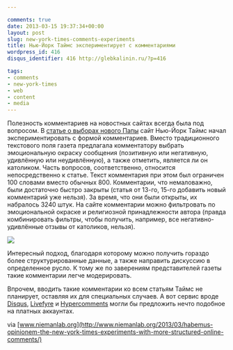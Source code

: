 ```yaml
---

comments: true
date: 2013-03-15 19:37:34+00:00
layout: post
slug: new-york-times-comments-experiments
title: Нью-Йорк Таймс экспериментирует с комментариями
wordpress_id: 416
disqus_identifier: 416 http://glebkalinin.ru/?p=416

tags:
- comments
- new-york-times
- web
- content
- media
---
```


Полезность комментариев на новостных сайтах всегда была под вопросом. В [статье о выборах нового Папы](http://www.nytimes.com/2013/03/14/world/europe/cardinals-elect-new-pope.html) сайт Нью-Йорк Таймс начал экспериментировать с формой комментариев. Вместо традиционного текстового поля газета предлагала комментатору выбрать эмоциональную окраску сообщения (позитивную или негативную, удивлённую или неудивлённую), а также отметить, является ли он католиком. Часть вопросов, соответственно, относится непосредственно к статье. Текст комментария при этом был ограничен 100 словами вместо обычных 800.   Комментарии, что немаловажно, были достаточно быстро закрыты (статья от 13-го, 15-го добавить новый комментарий уже нельзя). За  время, что они были открыты, их набралось 3240 штук. На сайте комментарии можно фильтровать по эмоциональной окраске и религиозной принадлежности автора (правда комбинировать фильтры, чтобы получить, например, все негативно-удивлённые отзывы от католиков, нельзя). 

![](http://glebkalinin.ru/wp-content/uploads/2013/03/nytimes-pope-comment-form-500x580.jpg)

Интересный подход, благодаря которому можно получить гораздо более структурированные данные, а также направить дискуссию в определенное русло. К тому же по заверениям представителей газеты такие комментарии легче модерировать.

Впрочем, вводить такие комментарии ко всем статьям Таймс не планирует, оставляя их для специальных случаев. А вот сервис вроде [Disqus](http://disqus.com), [Livefyre](http://livefyre.com) и [Hypercomments](http://hypercomments.com) могли бы предложить нечто подобное на платных аккаунтах.

via [www.niemanlab.org](http://www.niemanlab.org/2013/03/habemus-opinionem-the-new-york-times-experiments-with-more-structured-online-comments/)
